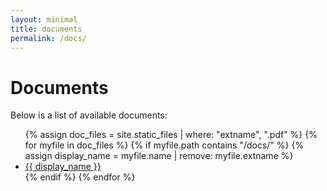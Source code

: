 ```yaml
---
layout: minimal
title: documents
permalink: /docs/
---
```


<style>
  /* Add any additional styles for the Docs page here */
</style>

# Documents

Below is a list of available documents:

<ul>
{% assign doc_files = site.static_files | where: "extname", ".pdf" %}
{% for myfile in doc_files %}
  {% if myfile.path contains "/docs/" %}
    {% assign display_name = myfile.name | remove: myfile.extname %}
    <li><a href="{{ myfile.path | relative_url }}">{{ display_name }}</a></li>
  {% endif %}
{% endfor %}
</ul>
